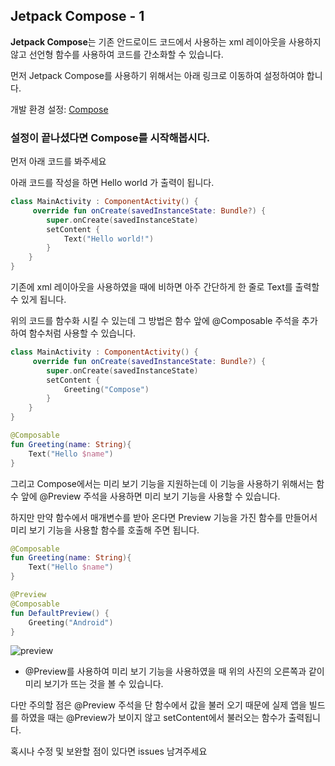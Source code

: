 ## Jetpack Compose - 1

**Jetpack Compose**는 기존 안드로이드 코드에서 사용하는 xml 레이아웃을 사용하지 않고 선언형 함수를 사용하여 코드를 간소화할 수 있습니다. 

먼저 Jetpack Compose를 사용하기 위해서는 아래 링크로 이동하여 설정하여야 합니다.

개발 환경 설정: <a href="https://developer.android.com/jetpack/compose/setup">Compose</a>

### 설정이 끝나셨다면 Compose를 시작해봅시다.

먼저 아래 코드를 봐주세요

아래 코드를 작성을 하면 Hello world 가 출력이 됩니다.

```kotlin
class MainActivity : ComponentActivity() {
     override fun onCreate(savedInstanceState: Bundle?) {
        super.onCreate(savedInstanceState)
        setContent {
            Text("Hello world!")
        }
    }
}
```
기존에 xml 레이아웃을 사용하였을 때에 비하면 아주 간단하게 한 줄로 Text를 출력할 수 있게 됩니다.

위의 코드를 함수화 시킬 수 있는데 그 방법은
함수 앞에 @Composable 주석을 추가하여 함수처럼 사용할 수 있습니다.

```kotlin
class MainActivity : ComponentActivity() {
     override fun onCreate(savedInstanceState: Bundle?) {
        super.onCreate(savedInstanceState)
        setContent {
            Greeting("Compose")
        }
    }
}

@Composable
fun Greeting(name: String){
    Text("Hello $name")
}
```

그리고 Compose에서는 미리 보기 기능을 지원하는데
이 기능을 사용하기 위해서는 함수 앞에 @Preview 주석을 사용하면 미리 보기 기능을 사용할 수 있습니다.

하지만 만약 함수에서 매개변수를 받아 온다면 Preview 기능을 가진 함수를 만들어서 미리 보기 기능을 사용할 함수를 호출해 주면 됩니다.

``` kotlin
@Composable
fun Greeting(name: String){
    Text("Hello $name")
}

@Preview
@Composable
fun DefaultPreview() {
    Greeting("Android")
}
```

![preview](https://user-images.githubusercontent.com/63043772/120181875-9f3de680-c248-11eb-99d3-78f505981490.png)

- @Preview를 사용하여 미리 보기 기능을 사용하였을 때 위의 사진의 오른쪽과 같이 미리 보기가 뜨는 것을 볼 수 있습니다.

다만 주의할 점은 @Preview 주석을 단 함수에서 값을 불러 오기 때문에 실제 앱을 빌드를 하였을 때는 @Preview가 보이지 않고 setContent에서 불러오는 함수가 출력됩니다.
<br>


혹시나 수정 및 보완할 점이 있다면 issues 남겨주세요